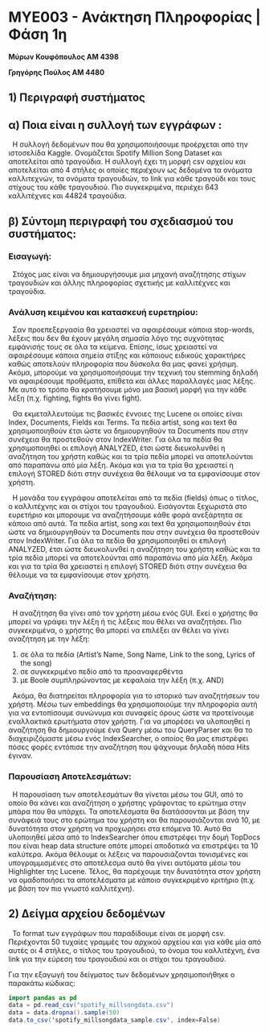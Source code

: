 # ΜΥΕ003 - Ανάκτηση Πληροφορίας | Φάση 1η ##

**Μύρων Κουφόπουλος ΑΜ 4398**

**Γρηγόρης Πούλος ΑΜ 4480**

## 1) Περιγραφή συστήματος 

## α) Ποια είναι η συλλογή των εγγράφων : 

&nbsp;  Η συλλογή δεδομένων που θα χρησιμοποιήσουμε προέρχεται από την ιστοσελίδα Kaggle. Ονομάζεται Spotify Million Song 
Dataset και αποτελείται από τραγούδια. Η συλλογή έχει τη μορφή csv αρχείου και αποτελείται από 4 στήλες οι οποίες 
περιέχουν ως δεδομένα τα ονόματα καλλιτεχνών, τα ονόματα τραγουδιών, το link για κάθε τραγούδι και τους στίχους του κάθε
τραγουδιού. Πιο συγκεκριμένα, περιέχει 643 καλλιτέχνες και 44824 τραγούδια.

## β) Σύντομη περιγραφή του σχεδιασμού του συστήματος: 

### Εισαγωγή: 
&nbsp; Στόχος μας είναι να δημιουργήσουμε μια μηχανή αναζήτησης στίχων τραγουδιών και άλλης πληροφορίας σχετικής με 
καλλιτέχνες και τραγούδια.
 
### Ανάλυση κειμένου και κατασκευή ευρετηρίου: 
&nbsp;  Σαν προεπεξεργασία θα χρειαστεί να αφαιρέσουμε κάποια stop-words, λέξεις που δεν θα έχουν μεγάλη σημασία λόγο της
συχνότητας εμφάνισής τους σε όλα τα κείμενα. Επίσης, ίσως χρειαστεί να αφαιρέσουμε κάποια σημεία στίξης και κάποιους 
ειδικούς χαρακτήρες καθώς αποτελούν πληροφορία που δύσκολα θα μας φανεί χρήσιμη. Ακόμα, μπορούμε να χρησιμοποιήσουμε την 
τεχνική του stemming δηλαδή να αφαιρέσουμε προθέματα, επίθετα και άλλες παραλλαγές μιας λέξης. Με αυτό το τρόπο θα 
κρατήσουμε μόνο μια βασική μορφή για την κάθε λέξη (π.χ. fighting, fights θα γίνει fight).

&nbsp;  Θα εκμεταλλευτούμε τις βασικές έννοιες της Lucene οι οποίες είναι Index, Documents, Fields και Terms. Τα πεδία 
artist, song και text θα χρησιμοποιηθούν έτσι ώστε να δημιουργηθούν τα Documents που στην συνέχεια θα προστεθούν στον 
IndexWriter.
Για όλα τα πεδία θα χρησιμοποιηθεί οι επιλογή ANALYZED, έτσι ώστε διευκολυνθεί η αναζήτηση του χρήστη καθώς και τα τρία 
πεδία μπορεί να αποτελούνται από παραπάνω από μία λέξη. Ακόμα και για τα τρία θα χρειαστεί η επιλογή STORED διότι στην 
συνέχεια θα θέλουμε να τα εμφανίσουμε στον χρήστη.

&nbsp;  Η μονάδα του εγγράφου αποτελείται από τα πεδία (fields) όπως ο τίτλος, ο καλλιτέχνης και οι στίχοι του τραγουδιού.
Εισάγονται ξεχωριστά στο ευρετήριο και μπορουμε να αναζητήσουμε κάθε φορά ανεξάρτητα σε κάποιο από αυτά.
Τα πεδία artist, song και text θα χρησιμοποιηθούν έτσι ώστε να δημιουργηθούν τα Documents που στην συνέχεια θα προστεθούν
στον IndexWriter. Για όλα τα πεδία θα χρησιμοποιηθεί οι επιλογή ANALYZED, έτσι ώστε διευκολυνθεί η αναζήτηση του χρήστη 
καθώς και τα τρία πεδία μπορεί να αποτελούνται από παραπάνω από μία λέξη. Ακόμα και για τα τρία θα χρειαστεί η επιλογή 
STORED διότι στην συνέχεια θα θέλουμε να τα εμφανίσουμε στον χρήστη.

### Αναζήτηση: 
&nbsp;  Η αναζήτηση θα γίνει από τον χρήστη μέσω ενός GUI. Εκεί ο χρήστης θα μπορεί να γράφει την λέξη ή τις λέξεις που 
θέλει να αναζητήσει. Πιο συγκεκριμένα, ο χρήστης θα μπορεί να επιλέξει αν θέλει να γίνει αναζήτηση με την λέξη:
 1) σε όλα τα πεδία (Artist’s Name, Song Name, Link to the song, Lyrics of the song)
 2) σε συγκεκριμένο πεδίο από τα προαναφερθέντα
 3) με Boole συμπληρώνοντας με κεφαλαία την λέξη (π.χ. AND)

&nbsp; Ακόμα, θα διατηρείται πληροφορία για το ιστορικό των αναζητήσεων του χρήστη. Μέσω των embeddings θα χρησιμοποιούμε την
πληροφορία αυτή για να εντοπίσουμε συνώνυμα και συναφείς όρους ώστε να προτείνουμε εναλλακτικά ερωτήματα στον χρήστη. 
Για να μπορέσει να υλοποιηθεί η αναζήτηση θα δημιουργούμε ένα Query μέσω του QueryParser και θα το διαχειριζόμαστε μέσω 
ενός IndexSearcher, ο οποίος θα μας επιστρέφει πόσες φορές εντόπισε την αναζήτηση που ψάχνουμε δηλαδή πόσα Hits έγιναν.
 
### Παρουσίαση Αποτελεσμάτων: 
&nbsp;  Η παρουσίαση των αποτελεσμάτων θα γίνεται μέσω του GUI, από το οποίο θα κάνει και αναζήτηση ο χρήστης γράφοντας 
το ερώτημα στην μπάρα που θα υπάρχει. Τα αποτελέσματα θα διατάσσονται με βάση την συνάφειά τους στο ερώτημα του χρήστη 
και θα παρουσιάζονται ανά 10, με δυνατότητα στον χρήστη να προχωρήσει στα επόμενα 10. Αυτό θα υλοποιηθεί μέσα από το 
IndexSearcher όπου επιστρέφει την δομή TopDocs που είναι heap data structure οπότε μπορεί αποδοτικά να επιστρέψει τα 10 
καλύτερα. Ακόμα θέλουμε οι λέξεις να παρουσιάζονται τονισμένες και υπογραμμισμένες στο αποτέλεσμα αυτό θα γίνει αυτόματα 
μέσω του Highlighter της Lucene. Τέλος, θα παρέχουμε την δυνατότητα στον χρήστη να ομαδοποιήσει τα αποτελέσματα με 
κάποιο συγκεκριμένο κριτήριο (π.χ. με βάση τον πιο γνωστό καλλιτέχνη).

## 2) Δείγμα αρχείου δεδομένων
&nbsp; Το format των εγγράφων που παραδίδουμε είναι σε μορφή csv. Περιέχονται 50 τυχαίες γραμμές του αρχικού αρχείου και 
για κάθε μία από αυτές οι 4 στήλες, ο τίτλος του τραγουδιού, το όνομα του καλλιτέχνη, ένα link για την εύρεση του τραγουδιού 
και οι στίχοι του τραγουδιού.

Για την εξαγωγή του δείγματος των δεδομένων χρησιμοποιήθηκε ο παρακάτω κώδικας: 

```java
import pandas as pd
data = pd.read_csv("spotify_millsongdata.csv")
data = data.dropna().sample(50)
data.to_csv('spotify_millsongdata_sample.csv', index=False)
```

